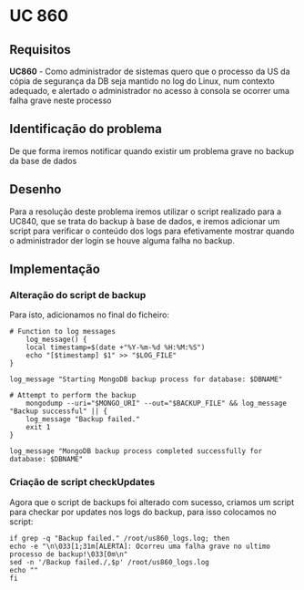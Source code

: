 # UC 860

## Requisitos

**UC860** - Como administrador de sistemas quero que o processo da US da cópia de segurança da DB seja mantido no log do Linux, num contexto adequado, e alertado o administrador no acesso à consola se ocorrer uma falha grave neste processo

## Identificação do problema

De que forma iremos notificar quando existir um problema grave no backup da base de dados

## Desenho

 Para a resolução deste problema iremos utilizar o script realizado para a UC840, que se trata do backup à base de dados, e iremos adicionar um script para verificar o conteúdo dos logs para efetivamente mostrar quando o administrador der login se houve alguma falha no backup.

## Implementação

### Alteração do script de backup

Para isto, adicionamos no final do ficheiro:

	# Function to log messages
		log_message() {
        local timestamp=$(date +"%Y-%m-%d %H:%M:%S")
        echo "[$timestamp] $1" >> "$LOG_FILE"
	}

	log_message "Starting MongoDB backup process for database: $DBNAME"

	# Attempt to perform the backup
		mongodump --uri="$MONGO_URI" --out="$BACKUP_FILE" && log_message "Backup successful" || {
        log_message "Backup failed."
        exit 1
	}

	log_message "MongoDB backup process completed successfully for database: $DBNAME"
	
### Criação de script checkUpdates

Agora que o script de backups foi alterado com sucesso, criamos um script para checkar por updates nos logs do backup, para isso colocamos no script:

	if grep -q "Backup failed." /root/us860_logs.log; then
    echo -e "\n\033[1;31m[ALERTA]: Ocorreu uma falha grave no ultimo processo de backup!\033[0m\n"
    sed -n '/Backup failed./,$p' /root/us860_logs.log
    echo ""
    fi